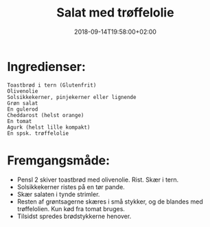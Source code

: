 ﻿---
title: "Salat med trøffelolie"
date: 2018-09-14T19:58:00+02:00
draft: false
---
# Ingredienser:

	Toastbrød i tern (Glutenfrit)
	Olivenolie
	Solsikkekerner, pinjekerner eller lignende
	Grøn salat
	En gulerod
	Cheddarost (helst orange)
	En tomat
	Agurk (helst lille kompakt)
	En spsk. trøffelolie


# Fremgangsmåde:

* Pensl 2 skiver toastbrød med olivenolie. Rist. Skær i tern.
* Solsikkekerner ristes på en tør pande.
* Skær salaten i tynde strimler. 
* Resten af grøntsagerne skæres i små stykker, og de blandes med trøffelolien. Kun kød fra tomat bruges.
* Tilsidst spredes brødstykkerne henover.
